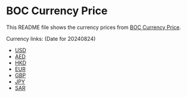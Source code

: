 # BOC Currency Price

This README file shows the currency prices from [BOC Currency Price](https://www.boc.cn/sourcedb/whpj/).

Currency links: (Date for 20240824)

- [USD](https://bocurrencyprice.techina.science/BOC_CURRENCY_PRICE/USD/20240824.json)
- [AED](https://bocurrencyprice.techina.science/BOC_CURRENCY_PRICE/AED/20240824.json)
- [HKD](https://bocurrencyprice.techina.science/BOC_CURRENCY_PRICE/HKD/20240824.json)
- [EUR](https://bocurrencyprice.techina.science/BOC_CURRENCY_PRICE/EUR/20240824.json)
- [GBP](https://bocurrencyprice.techina.science/BOC_CURRENCY_PRICE/GBP/20240824.json)
- [JPY](https://bocurrencyprice.techina.science/BOC_CURRENCY_PRICE/JPY/20240824.json)
- [SAR](https://bocurrencyprice.techina.science/BOC_CURRENCY_PRICE/SAR/20240824.json)
